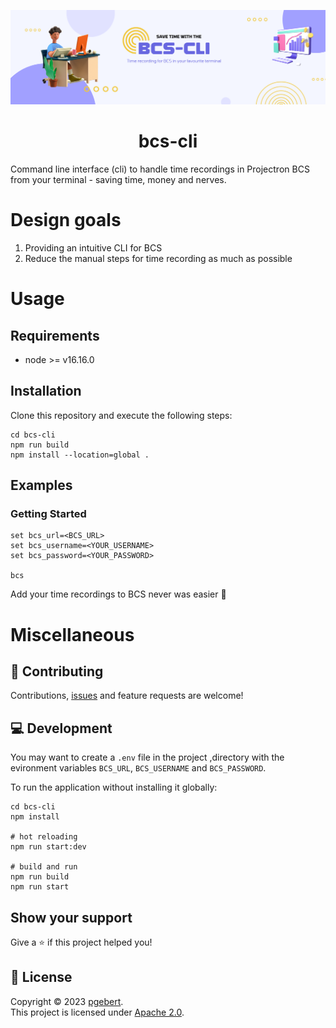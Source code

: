 ![bcs-cli](docs/_media/bcs_cli_header.png "bcs-cli")

<h1 align="center">bcs-cli</h1>

Command line interface (cli) to handle time recordings in Projectron BCS from your terminal - saving time, money and
nerves.

# Design goals

1. Providing an intuitive CLI for BCS
2. Reduce the manual steps for time recording as much as possible

# Usage

## Requirements

- node >= v16.16.0

## Installation

Clone this repository and execute the following steps:

```shell
cd bcs-cli
npm run build
npm install --location=global .
```

## Examples

### Getting Started

```shell
set bcs_url=<BCS_URL>
set bcs_username=<YOUR_USERNAME>
set bcs_password=<YOUR_PASSWORD> 

bcs
```

Add your time recordings to BCS never was easier 🚀

# Miscellaneous

## 🤝 Contributing

Contributions, [issues](https://github.com/pgebert/bcs-cli/issues) and feature requests are welcome!

## 💻 Development

You may want to create a `.env` file in the project ,directory with the evironment variables `BCS_URL`, `BCS_USERNAME`
and `BCS_PASSWORD`.

To run the application without installing it globally:

```shell
cd bcs-cli
npm install

# hot reloading
npm run start:dev

# build and run
npm run build
npm run start
```

## Show your support

Give a ⭐️ if this project helped you!

## 📝 License

Copyright © 2023 [pgebert](https://github.com/pgebert).  
This project is licensed under [Apache 2.0](LICENSE).
